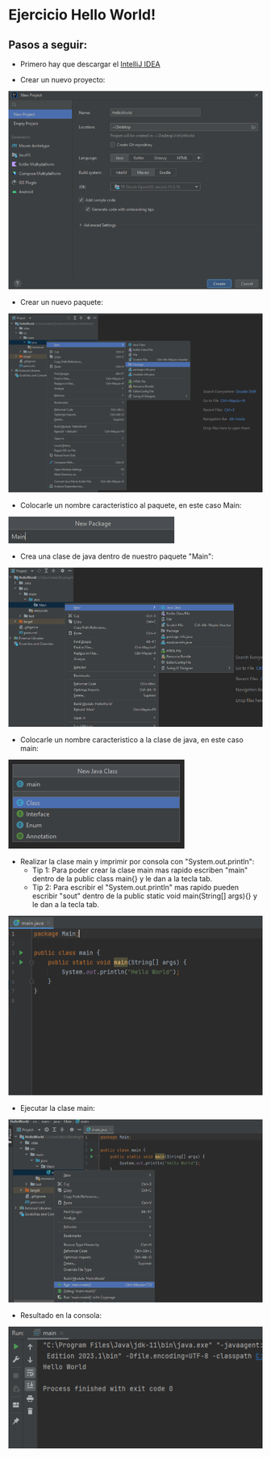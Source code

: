 # Ejercicio Hello World!

## Pasos a seguir: 

- Primero hay que descargar el [IntelliJ IDEA](https://www.jetbrains.com/es-es/idea/download/?section=windows)

- Crear un nuevo proyecto: 

![img_1.png](img1.png)

- Crear un nuevo paquete:

![img_2.png](img2.png)

- Colocarle un nombre caracteristico al paquete, en este caso Main:

![img_3.png](img3.png)

- Crea una clase de java dentro de nuestro paquete "Main":

![img_4.png](img4.png)

- Colocarle un nombre caracteristico a la clase de java, en este caso main: 

![img_5.png](img5.png)

- Realizar la clase main y imprimir por consola con "System.out.println": 
    - Tip 1: Para poder crear la clase main mas rapido escriben "main" dentro de la public class main{} y le dan a la tecla tab.
    - Tip 2: Para escribir el "System.out.println" mas rapido pueden escribir "sout" dentro de la public static void main(String[] args){} y le dan a la tecla tab.

![img_6.png](img6.png)

- Ejecutar la clase main:

![img_7.png](img7.png)

- Resultado en la consola:

![img_8.png](img8.png)

